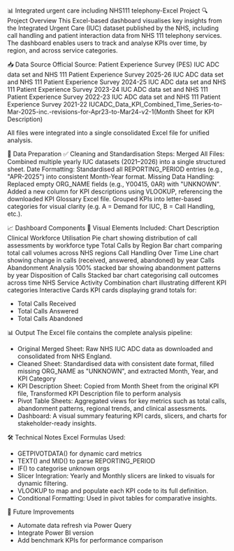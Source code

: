 📊 Integrated urgent care including NHS111 telephony-Excel Project
🔍 Project Overview
This Excel-based dashboard visualises key insights from the Integrated Urgent Care (IUC) dataset published by the NHS, including call handling and patient interaction data from NHS 111 telephony services. The dashboard enables users to track and analyse KPIs over time, by region, and across service categories.

📥 Data Source
Official Source: Patient Experience Survey (PES)
IUC ADC data set and NHS 111 Patient Experience Survey 2025-26
IUC ADC data set and NHS 111 Patient Experience Survey 2024-25
IUC ADC data set and NHS 111 Patient Experience Survey 2023-24
IUC ADC data set and NHS 111 Patient Experience Survey 2022-23
IUC ADC data set and NHS 111 Patient Experience Survey 2021-22
IUCADC_Data_KPI_Combined_Time_Series-to-Mar-2025-inc.-revisions-for-Apr23-to-Mar24-v2-1(Month Sheet for KPI Description)

All files were integrated into a single consolidated Excel file for unified analysis.

🧹 Data Preparation
✅ Cleaning and Standardisation Steps:
Merged All Files: Combined multiple yearly IUC datasets (2021–2026) into a single structured sheet.
Date Formatting: Standardised all REPORTING_PERIOD entries (e.g., "APR-2025") into consistent Month-Year format.
Missing Data Handling: Replaced empty ORG_NAME fields (e.g., Y00415, 0AR) with "UNKNOWN".
Added a new column for KPI descriptions using VLOOKUP, referencing the downloaded KPI Glossary Excel file.
Grouped KPIs into letter-based categories for visual clarity (e.g. A = Demand for IUC, B = Call Handling, etc.).

📈 Dashboard Components
🎨 Visual Elements Included:
Chart	Description
Clinical Workforce Utilisation	Pie chart showing distribution of call assessments by workforce type
Total Calls by Region	Bar chart comparing total call volumes across NHS regions
Call Handling Over Time	Line chart showing change in calls (received, answered, abandoned) by year
Calls Abandonment Analysis	100% stacked bar showing abandonment patterns by year
Disposition of Calls	Stacked bar chart categorising call outcomes across time
NHS Service Activity	Combination chart illustrating different KPI categories
Interactive Cards	KPI cards displaying grand totals for:
- Total Calls Received
- Total Calls Answered
- Total Calls Abandoned

📊 Output
The Excel file contains the complete analysis pipeline:
- Original Merged Sheet: Raw NHS IUC ADC data as downloaded and consolidated from NHS England.
- Cleaned Sheet: Standardised data with consistent date format, filled missing ORG_NAME as "UNKNOWN", and extracted Month, Year, and KPI Category
- KPI Description Sheet: Copied from Month Sheet from the original KPI file, Transformed KPI Description file to perform analysis
- Pivot Table Sheets: Aggregated views for key metrics such as total calls, abandonment patterns, regional trends, and clinical assessments.
- Dashboard: A visual summary featuring KPI cards, slicers, and charts for stakeholder-ready insights.

🛠 Technical Notes
Excel Formulas Used:
- GETPIVOTDATA() for dynamic card metrics
- TEXT() and MID() to parse REPORTING_PERIOD
- IF() to categorise unknown orgs
- Slicer Integration: Yearly and Monthly slicers are linked to visuals for dynamic filtering.
- VLOOKUP to map and populate each KPI code to its full definition.
- Conditional Formatting: Used in pivot tables for comparative insights.

📌 Future Improvements
- Automate data refresh via Power Query
- Integrate Power BI version
- Add benchmark KPIs for performance comparison
